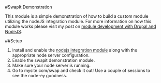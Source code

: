 #SwapIt Demonstration

This module is a simple demonstration of how to build a custom module utilizing the nodeJS integration module.  For more information on how this module works please visit my post on [module development with Drupal and NodeJS](http://theoleschool.com/blog/module-development-nodejs-integration).

##Setup

1.  Install and enable the [nodejs integration module](http://drupal.org/project/nodejs) along with the appropriate node server
    configuration.
2.  Enable the swapit demonstration module.
3.  Make sure your node server is running.
4.  Go to mysite.com/swap and check it out!  Use a couple of sessions 
    to see the node-ey goodness.
